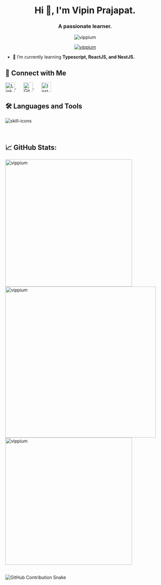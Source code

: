 <h1 align="center">Hi 👋, I'm Vipin Prajapat.</h1>
<h3 align="center">A passionate learner.</h3>

<p align="center"> <img src="https://komarev.com/ghpvc/?username=vippium&label=Profile%20views&color=FFA500&style=flat" alt="vippium" /> </p>

<p align="center"> <a href="https://github.com/ryo-ma/github-profile-trophy"><img src="https://github-profile-trophy.vercel.app/?username=vippium" alt="vippium" /></a> </p>

- 🌱 I’m currently learning **Typescript, ReactJS, and NestJS.**

## 🤝 Connect with Me

<p align="left">
  <a href="https://linkedin.com/in/vipin~prajapat" target="_blank" style="margin-right: 15px;">
    <img align="center" src="https://raw.githubusercontent.com/rahuldkjain/github-profile-readme-generator/master/src/images/icons/Social/linked-in-alt.svg" alt="LinkedIn" height="30" width="30" />
  </a> &nbsp;
  <a href="https://github.com/vippium" target="_blank" style="margin-right: 15px;">
    <img align="center" src="https://raw.githubusercontent.com/rahuldkjain/github-profile-readme-generator/master/src/images/icons/Social/github.svg" alt="GitHub" height="30" width="30" />
  </a> &nbsp;
  <a href="https://instagram.com/your_instagram_username" target="_blank">
    <img align="center" src="https://raw.githubusercontent.com/rahuldkjain/github-profile-readme-generator/master/src/images/icons/Social/instagram.svg" alt="Instagram" height="30" width="30" />
  </a>
</p>


## 🛠️ Languages and Tools

<p align="left">
  <img src="https://skillicons.dev/icons?i=c,html,css,python,js,ts,nodejs,git,vscode" alt="skill-icons" />
</p>

<br />

## 📈 GitHub Stats:
<p><img align="left" src="https://github-readme-stats.vercel.app/api/top-langs?username=vippium&show_icons=true&locale=en&layout=compact" alt="vippium" width="400" /></p>

<p><img align="left" src="https://github-readme-streak-stats.herokuapp.com/?user=vippium&" alt="vippium" width="475" /></p>

<p><img align="center" src="https://github-readme-stats.vercel.app/api?username=vippium&show_icons=true&locale=en" alt="vippium" width="400" /></p>


<br />

<!-- GitHub contribution graph snake animation -->

<picture>
  <source srcset="https://github.com/vippium/vippium/blob/output/github-snake-dark.svg" media="(prefers-color-scheme: dark)" />
  <img src="https://github.com/vippium/vippium/blob/output/github-snake.svg" alt="GitHub Contribution Snake" />
</picture>

